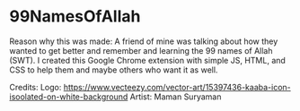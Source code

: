# 99NamesOfAllah

Reason why this was made:
  A friend of mine was talking about how they wanted to get better and remember and learning the 99 names of Allah (SWT). 
I created this Google Chrome extension with simple JS, HTML, and CSS to help them and maybe others who want it as well.

Credits:
Logo:
https://www.vecteezy.com/vector-art/15397436-kaaba-icon-isoolated-on-white-background
Artist: Maman Suryaman
